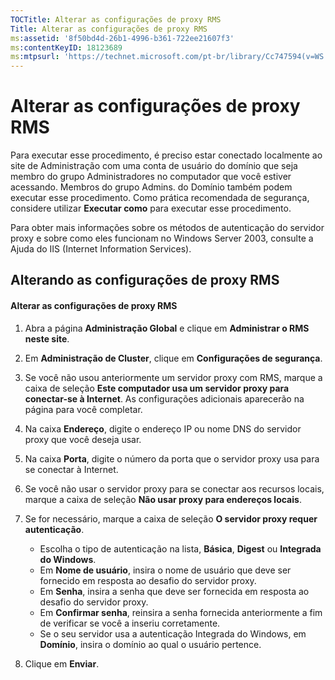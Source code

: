 ```yaml
---
TOCTitle: Alterar as configurações de proxy RMS
Title: Alterar as configurações de proxy RMS
ms:assetid: '8f50bd4d-26b1-4996-b361-722ee21607f3'
ms:contentKeyID: 18123689
ms:mtpsurl: 'https://technet.microsoft.com/pt-br/library/Cc747594(v=WS.10)'
---
```


Alterar as configurações de proxy RMS
=====================================

Para executar esse procedimento, é preciso estar conectado localmente ao site de Administração com uma conta de usuário do domínio que seja membro do grupo Administradores no computador que você estiver acessando. Membros do grupo Admins. do Domínio também podem executar esse procedimento. Como prática recomendada de segurança, considere utilizar **Executar como** para executar esse procedimento.

Para obter mais informações sobre os métodos de autenticação do servidor proxy e sobre como eles funcionam no Windows Server 2003, consulte a Ajuda do IIS (Internet Information Services).

Alterando as configurações de proxy RMS
---------------------------------------

#### Alterar as configurações de proxy RMS

1.  Abra a página **Administração Global** e clique em **Administrar o RMS neste site**.

2.  Em **Administração de Cluster**, clique em **Configurações de segurança**.

3.  Se você não usou anteriormente um servidor proxy com RMS, marque a caixa de seleção **Este computador usa um servidor proxy para conectar-se à Internet**. As configurações adicionais aparecerão na página para você completar.

4.  Na caixa **Endereço**, digite o endereço IP ou nome DNS do servidor proxy que você deseja usar.

5.  Na caixa **Porta**, digite o número da porta que o servidor proxy usa para se conectar à Internet.

6.  Se você não usar o servidor proxy para se conectar aos recursos locais, marque a caixa de seleção **Não usar proxy para endereços locais**.

7.  Se for necessário, marque a caixa de seleção **O servidor proxy requer autenticação**.

    -   Escolha o tipo de autenticação na lista, **Básica**, **Digest** ou **Integrada do Windows**.
    -   Em **Nome de usuário**, insira o nome de usuário que deve ser fornecido em resposta ao desafio do servidor proxy.
    -   Em **Senha**, insira a senha que deve ser fornecida em resposta ao desafio do servidor proxy.
    -   Em **Confirmar senha**, reinsira a senha fornecida anteriormente a fim de verificar se você a inseriu corretamente.
    -   Se o seu servidor usa a autenticação Integrada do Windows, em **Domínio**, insira o domínio ao qual o usuário pertence.

8.  Clique em **Enviar**.
